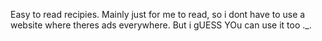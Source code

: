 Easy to read recipies. Mainly just for me to read, so i dont have to use a website where theres ads everywhere. But i gUESS YOu can use it too ._. 